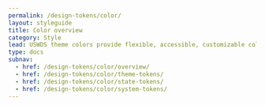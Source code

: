 ```yaml
---
permalink: /design-tokens/color/
layout: styleguide
title: Color overview
category: Style
lead: USWDS theme colors provide flexible, accessible, customizable color choices
type: docs
subnav:
  - href: /design-tokens/color/overview/
  - href: /design-tokens/color/theme-tokens/
  - href: /design-tokens/color/state-tokens/
  - href: /design-tokens/color/system-tokens/
---
```

